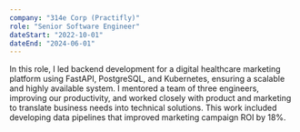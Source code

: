 ```yaml
---
company: "314e Corp (Practifly)"
role: "Senior Software Engineer"
dateStart: "2022-10-01"
dateEnd: "2024-06-01"
---
```

In this role, I led backend development for a digital healthcare marketing platform using FastAPI, PostgreSQL, and Kubernetes, ensuring a scalable and highly available system. I mentored a team of three engineers, improving our productivity, and worked closely with product and marketing to translate business needs into technical solutions. This work included developing data pipelines that improved marketing campaign ROI by 18%. 